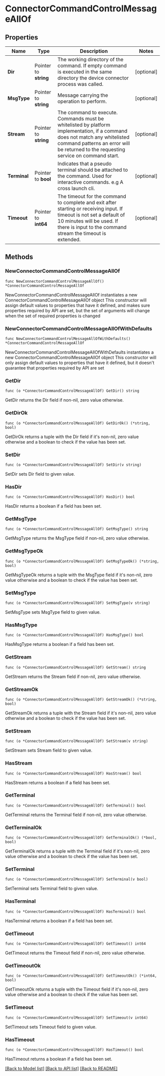 # ConnectorCommandControlMessageAllOf

## Properties

Name | Type | Description | Notes
------------ | ------------- | ------------- | -------------
**Dir** | Pointer to **string** | The working directory of the command. If empty command is executed in the same directory the device connector process was called. | [optional] 
**MsgType** | Pointer to **string** | Message carrying the operation to perform. | [optional] 
**Stream** | Pointer to **string** | The command to execute. Commands must be whitelisted by platform implementation, if a command does not match any whitelisted command patterns an error will be returned to the requesting service on command start. | [optional] 
**Terminal** | Pointer to **bool** | Indicates that a pseudo terminal should be attached to the command. Used for interactive commands. e.g A cross launch cli. | [optional] 
**Timeout** | Pointer to **int64** | The timeout for the command to complete and exit after starting or receiving input. If timeout is not set a default of 10 minutes will be used. If there is input to the command stream the timeout is extended. | [optional] 

## Methods

### NewConnectorCommandControlMessageAllOf

`func NewConnectorCommandControlMessageAllOf() *ConnectorCommandControlMessageAllOf`

NewConnectorCommandControlMessageAllOf instantiates a new ConnectorCommandControlMessageAllOf object
This constructor will assign default values to properties that have it defined,
and makes sure properties required by API are set, but the set of arguments
will change when the set of required properties is changed

### NewConnectorCommandControlMessageAllOfWithDefaults

`func NewConnectorCommandControlMessageAllOfWithDefaults() *ConnectorCommandControlMessageAllOf`

NewConnectorCommandControlMessageAllOfWithDefaults instantiates a new ConnectorCommandControlMessageAllOf object
This constructor will only assign default values to properties that have it defined,
but it doesn't guarantee that properties required by API are set

### GetDir

`func (o *ConnectorCommandControlMessageAllOf) GetDir() string`

GetDir returns the Dir field if non-nil, zero value otherwise.

### GetDirOk

`func (o *ConnectorCommandControlMessageAllOf) GetDirOk() (*string, bool)`

GetDirOk returns a tuple with the Dir field if it's non-nil, zero value otherwise
and a boolean to check if the value has been set.

### SetDir

`func (o *ConnectorCommandControlMessageAllOf) SetDir(v string)`

SetDir sets Dir field to given value.

### HasDir

`func (o *ConnectorCommandControlMessageAllOf) HasDir() bool`

HasDir returns a boolean if a field has been set.

### GetMsgType

`func (o *ConnectorCommandControlMessageAllOf) GetMsgType() string`

GetMsgType returns the MsgType field if non-nil, zero value otherwise.

### GetMsgTypeOk

`func (o *ConnectorCommandControlMessageAllOf) GetMsgTypeOk() (*string, bool)`

GetMsgTypeOk returns a tuple with the MsgType field if it's non-nil, zero value otherwise
and a boolean to check if the value has been set.

### SetMsgType

`func (o *ConnectorCommandControlMessageAllOf) SetMsgType(v string)`

SetMsgType sets MsgType field to given value.

### HasMsgType

`func (o *ConnectorCommandControlMessageAllOf) HasMsgType() bool`

HasMsgType returns a boolean if a field has been set.

### GetStream

`func (o *ConnectorCommandControlMessageAllOf) GetStream() string`

GetStream returns the Stream field if non-nil, zero value otherwise.

### GetStreamOk

`func (o *ConnectorCommandControlMessageAllOf) GetStreamOk() (*string, bool)`

GetStreamOk returns a tuple with the Stream field if it's non-nil, zero value otherwise
and a boolean to check if the value has been set.

### SetStream

`func (o *ConnectorCommandControlMessageAllOf) SetStream(v string)`

SetStream sets Stream field to given value.

### HasStream

`func (o *ConnectorCommandControlMessageAllOf) HasStream() bool`

HasStream returns a boolean if a field has been set.

### GetTerminal

`func (o *ConnectorCommandControlMessageAllOf) GetTerminal() bool`

GetTerminal returns the Terminal field if non-nil, zero value otherwise.

### GetTerminalOk

`func (o *ConnectorCommandControlMessageAllOf) GetTerminalOk() (*bool, bool)`

GetTerminalOk returns a tuple with the Terminal field if it's non-nil, zero value otherwise
and a boolean to check if the value has been set.

### SetTerminal

`func (o *ConnectorCommandControlMessageAllOf) SetTerminal(v bool)`

SetTerminal sets Terminal field to given value.

### HasTerminal

`func (o *ConnectorCommandControlMessageAllOf) HasTerminal() bool`

HasTerminal returns a boolean if a field has been set.

### GetTimeout

`func (o *ConnectorCommandControlMessageAllOf) GetTimeout() int64`

GetTimeout returns the Timeout field if non-nil, zero value otherwise.

### GetTimeoutOk

`func (o *ConnectorCommandControlMessageAllOf) GetTimeoutOk() (*int64, bool)`

GetTimeoutOk returns a tuple with the Timeout field if it's non-nil, zero value otherwise
and a boolean to check if the value has been set.

### SetTimeout

`func (o *ConnectorCommandControlMessageAllOf) SetTimeout(v int64)`

SetTimeout sets Timeout field to given value.

### HasTimeout

`func (o *ConnectorCommandControlMessageAllOf) HasTimeout() bool`

HasTimeout returns a boolean if a field has been set.


[[Back to Model list]](../README.md#documentation-for-models) [[Back to API list]](../README.md#documentation-for-api-endpoints) [[Back to README]](../README.md)


